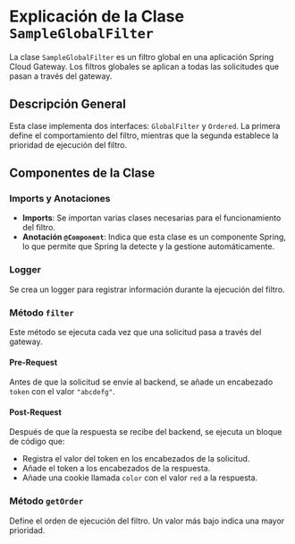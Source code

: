 # Explicación de la Clase `SampleGlobalFilter`

La clase `SampleGlobalFilter` es un filtro global en una aplicación Spring Cloud Gateway. Los filtros globales se aplican a todas las solicitudes que pasan a través del gateway.

## Descripción General

Esta clase implementa dos interfaces: `GlobalFilter` y `Ordered`. La primera define el comportamiento del filtro, mientras que la segunda establece la prioridad de ejecución del filtro.

## Componentes de la Clase

### Imports y Anotaciones

- **Imports**: Se importan varias clases necesarias para el funcionamiento del filtro.
- **Anotación `@Component`**: Indica que esta clase es un componente Spring, lo que permite que Spring la detecte y la gestione automáticamente.

### Logger

Se crea un logger para registrar información durante la ejecución del filtro.

### Método `filter`

Este método se ejecuta cada vez que una solicitud pasa a través del gateway.

#### Pre-Request

Antes de que la solicitud se envíe al backend, se añade un encabezado `token` con el valor `"abcdefg"`.

#### Post-Request

Después de que la respuesta se recibe del backend, se ejecuta un bloque de código que:

- Registra el valor del token en los encabezados de la solicitud.
- Añade el token a los encabezados de la respuesta.
- Añade una cookie llamada `color` con el valor `red` a la respuesta.

### Método `getOrder`

Define el orden de ejecución del filtro. Un valor más bajo indica una mayor prioridad.